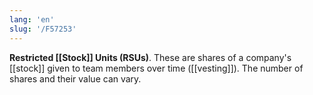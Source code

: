 ```yaml
---
lang: 'en'
slug: '/F57253'
---
```


**Restricted [[Stock]] Units (RSUs)**. These are shares of a company's [[stock]] given to team members over time ([[vesting]]). The number of shares and their value can vary.
